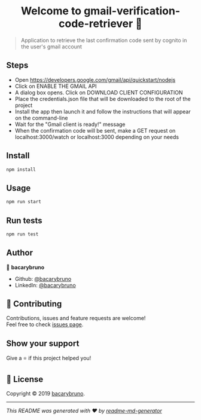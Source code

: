 <h1 align="center">Welcome to gmail-verification-code-retriever 👋</h1>

> Application to retrieve the last confirmation code sent by cognito in the user's gmail account

## Steps
- Open https://developers.google.com/gmail/api/quickstart/nodejs
- Click on ENABLE THE GMAIL API
- A dialog box opens. Click on DOWNLOAD CLIENT CONFIGURATION
- Place the credentials.json file that will be downloaded to the root of the project
- Install the app then launch it and follow the instructions that will appear on the command-line
- Wait for the "Gmail client is ready!" message
- When the confirmation code will be sent, make a GET request on localhost:3000/watch or localhost:3000 depending on your needs

## Install

```sh
npm install
```

## Usage

```sh
npm run start
```

## Run tests

```sh
npm run test
```

## Author

👤 **bacarybruno**

* Github: [@bacarybruno](https://github.com/bacarybruno)
* LinkedIn: [@bacarybruno](https://linkedin.com/in/bacarybruno)

## 🤝 Contributing

Contributions, issues and feature requests are welcome!<br />Feel free to check [issues page](https://github.com/bacarybao/gmail-verification-code-retriever/issues).

## Show your support

Give a ⭐️ if this project helped you!

## 📝 License

Copyright © 2019 [bacarybruno](https://github.com/bacarybruno).<br />

***
_This README was generated with ❤️ by [readme-md-generator](https://github.com/kefranabg/readme-md-generator)_

